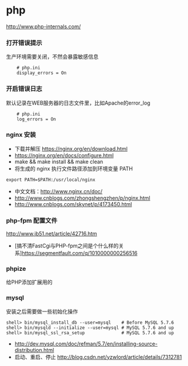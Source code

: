 # php
http://www.php-internals.com/

### 打开错误提示

生产环境需要关闭，不然会暴露敏感信息

```
    # php.ini
    display_errors = On
```

### 开启错误日志

默认记录在WEB服务器的日志文件里，比如Apache的error_log

``` 
    # php.ini
    log_errors = On
```

### nginx 安装

* 下载并解压 https://nginx.org/en/download.html
* https://nginx.org/en/docs/configure.html
* make && make install && make clean
* 将生成的 nginx 执行文件路径添加到环境变量 PATH

```
export PATH=$PATH:/usr/local/nginx
```

* 中文文档：http://www.nginx.cn/doc/
* http://www.cnblogs.com/zhongshengzhen/p/nginx.html
* http://www.cnblogs.com/skynet/p/4173450.html


### php-fpm 配置文件
http://www.jb51.net/article/42716.htm

* [搞不清FastCgi与PHP-fpm之间是个什么样的关系]https://segmentfault.com/q/1010000000256516


### phpize
给PHP添加扩展用的


### mysql

安装之后需要做一些初始化操作

```
shell> bin/mysql_install_db --user=mysql    # Before MySQL 5.7.6
shell> bin/mysqld --initialize --user=mysql # MySQL 5.7.6 and up
shell> bin/mysql_ssl_rsa_setup              # MySQL 5.7.6 and up
```

* http://dev.mysql.com/doc/refman/5.7/en/installing-source-distribution.html
* 启动、重启、停止 http://blog.csdn.net/yzwlord/article/details/7312781

